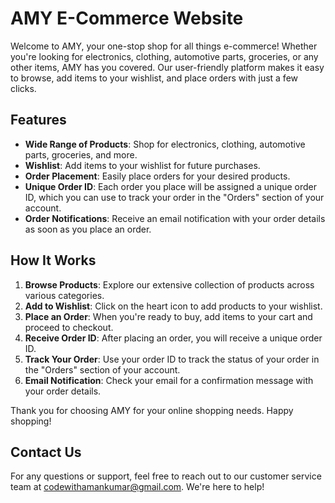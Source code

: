 # AMY E-Commerce Website

Welcome to AMY, your one-stop shop for all things e-commerce! Whether you're looking for electronics, clothing, automotive parts, groceries, or any other items, AMY has you covered. Our user-friendly platform makes it easy to browse, add items to your wishlist, and place orders with just a few clicks.

## Features

- **Wide Range of Products**: Shop for electronics, clothing, automotive parts, groceries, and more.
- **Wishlist**: Add items to your wishlist for future purchases.
- **Order Placement**: Easily place orders for your desired products.
- **Unique Order ID**: Each order you place will be assigned a unique order ID, which you can use to track your order in the "Orders" section of your account.
- **Order Notifications**: Receive an email notification with your order details as soon as you place an order.

## How It Works

1. **Browse Products**: Explore our extensive collection of products across various categories.
2. **Add to Wishlist**: Click on the heart icon to add products to your wishlist.
3. **Place an Order**: When you're ready to buy, add items to your cart and proceed to checkout.
4. **Receive Order ID**: After placing an order, you will receive a unique order ID.
5. **Track Your Order**: Use your order ID to track the status of your order in the "Orders" section of your account.
6. **Email Notification**: Check your email for a confirmation message with your order details.

Thank you for choosing AMY for your online shopping needs. Happy shopping!

## Contact Us

For any questions or support, feel free to reach out to our customer service team at
 codewithamankumar@gmail.com. We're here to help!